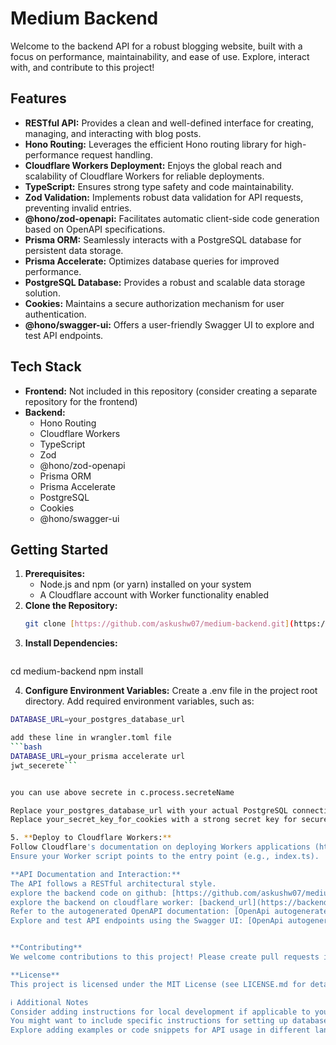 # Medium Backend

Welcome to the backend API for a robust blogging website, built with a focus on performance, maintainability, and ease of use. Explore, interact with, and contribute to this project!

## Features

- **RESTful API:** Provides a clean and well-defined interface for creating, managing, and interacting with blog posts.
- **Hono Routing:** Leverages the efficient Hono routing library for high-performance request handling.
- **Cloudflare Workers Deployment:** Enjoys the global reach and scalability of Cloudflare Workers for reliable deployments.
- **TypeScript:** Ensures strong type safety and code maintainability.
- **Zod Validation:** Implements robust data validation for API requests, preventing invalid entries.
- **@hono/zod-openapi:** Facilitates automatic client-side code generation based on OpenAPI specifications.
- **Prisma ORM:** Seamlessly interacts with a PostgreSQL database for persistent data storage.
- **Prisma Accelerate:** Optimizes database queries for improved performance.
- **PostgreSQL Database:** Provides a robust and scalable data storage solution.
- **Cookies:** Maintains a secure authorization mechanism for user authentication.
- **@hono/swagger-ui:** Offers a user-friendly Swagger UI to explore and test API endpoints.

## Tech Stack

- **Frontend:** Not included in this repository (consider creating a separate repository for the frontend)
- **Backend:**
  - Hono Routing
  - Cloudflare Workers
  - TypeScript
  - Zod
  - @hono/zod-openapi
  - Prisma ORM
  - Prisma Accelerate
  - PostgreSQL
  - Cookies
  - @hono/swagger-ui

## Getting Started

1. **Prerequisites:**
    * Node.js and npm (or yarn) installed on your system
    * A Cloudflare account with Worker functionality enabled
2. **Clone the Repository:**
   ```bash
   git clone [https://github.com/askushw07/medium-backend.git](https://github.com/askushw07/medium-backend.git)

3. **Install Dependencies:**
   ```bash
  cd medium-backend
  npm install

4. **Configure Environment Variables:**
Create a .env file in the project root directory.
Add required environment variables, such as:
```bash
DATABASE_URL=your_postgres_database_url

add these line in wrangler.toml file
```bash
DATABASE_URL=your_prisma accelerate url
jwt_secerete```


you can use above secrete in c.process.secreteName

Replace your_postgres_database_url with your actual PostgreSQL connection string.
Replace your_secret_key_for_cookies with a strong secret key for secure cookie signing.

5. **Deploy to Cloudflare Workers:**
Follow Cloudflare's documentation on deploying Workers applications (https://developers.cloudflare.com/workers/api/).
Ensure your Worker script points to the entry point (e.g., index.ts).

**API Documentation and Interaction:**
The API follows a RESTful architectural style.
explore the backend code on github: [https://github.com/askushw07/medium-backend.git](https://github.com/askushw07/medium-backend.git)
explore the backend on cloudflare worker: [backend_url](https://backend.hawdaex.workers.dev/)
Refer to the autogenerated OpenAPI documentation: [OpenApi autogenerated clients](https://backend.hawdaex.workers.dev/doc)
Explore and test API endpoints using the Swagger UI: [OpenApi autogenerated api endpoints](https://backend.hawdaex.workers.dev/ui)


**Contributing**
We welcome contributions to this project! Please create pull requests if you have improvements or additional features.

**License**
This project is licensed under the MIT License (see LICENSE.md for details).

ℹ️ Additional Notes
Consider adding instructions for local development if applicable to your project setup.
You might want to include specific instructions for setting up database credentials (e.g., using command-line flags or environment variables).
Explore adding examples or code snippets for API usage in different languages.
   
